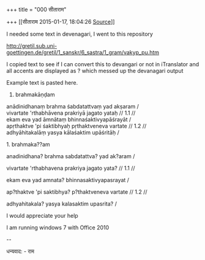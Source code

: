 +++
title = "000 सीताराम"

+++
[[सीताराम	2015-01-17, 18:04:26 [Source](https://groups.google.com/g/samskrita/c/EIdN0Ysm14k)]]



I needed some text in devenagari, I went to this repository

<http://gretil.sub.uni-goettingen.de/gretil/1_sanskr/6_sastra/1_gram/vakyp_pu.htm>  

  

I copied text to see if I can convert this to devangari or not in iTranslator and all accents are displayed as ? which messed up the devanagari output

  

Example text is pasted here.

  

1. brahmakāṇḍam  
  
anādinidhanaṃ brahma śabdatattvaṃ yad akṣaram /  
vivartate 'rthabhāvena prakriyā jagato yataḥ // 1.1 //  
ekam eva yad āmnātaṃ bhinnaśaktivyapāśrayāt /  
apṛthaktve 'pi śaktibhyaḥ pṛthaktveneva vartate // 1.2 //  
adhyāhitakalāṃ yasya kālaśaktim upāśritāḥ /  

  

1\. brahmaka??am

  

anadinidhana? brahma sabdatattva? yad ak?aram /

vivartate 'rthabhavena prakriya jagato yata? // 1.1 //

ekam eva yad amnata? bhinnasaktivyapasrayat /

ap?thaktve 'pi saktibhya? p?thaktveneva vartate // 1.2 //

adhyahitakala? yasya kalasaktim upasrita? /

  

I would appreciate your help

I am running windows 7 with Office 2010

  

--  

धन्यवाद: - राम

